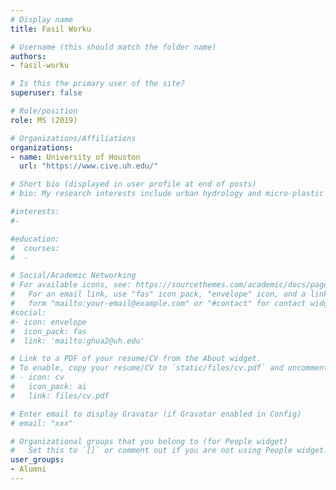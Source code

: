 ```yaml
---
# Display name
title: Fasil Worku

# Username (this should match the folder name)
authors:
- fasil-worku

# Is this the primary user of the site?
superuser: false

# Role/position
role: MS (2019)

# Organizations/Affiliations
organizations:
- name: University of Houston
  url: "https://www.cive.uh.edu/"

# Short bio (displayed in user profile at end of posts)
# bio: My research interests include urban hydrology and micro-plastic transport in aquatic systems.

#interests:
#- 

#education:
#  courses:
#  - 

# Social/Academic Networking
# For available icons, see: https://sourcethemes.com/academic/docs/page-builder/#icons
#   For an email link, use "fas" icon pack, "envelope" icon, and a link in the
#   form "mailto:your-email@example.com" or "#contact" for contact widget.
#social:
#- icon: envelope
#  icon_pack: fas
#  link: 'mailto:ghua2@uh.edu'

# Link to a PDF of your resume/CV from the About widget.
# To enable, copy your resume/CV to `static/files/cv.pdf` and uncomment the lines below.
# - icon: cv
#   icon_pack: ai
#   link: files/cv.pdf

# Enter email to display Gravatar (if Gravatar enabled in Config)
# email: "xxx"

# Organizational groups that you belong to (for People widget)
#   Set this to `[]` or comment out if you are not using People widget.
user_groups:
- Alumni
---
```


